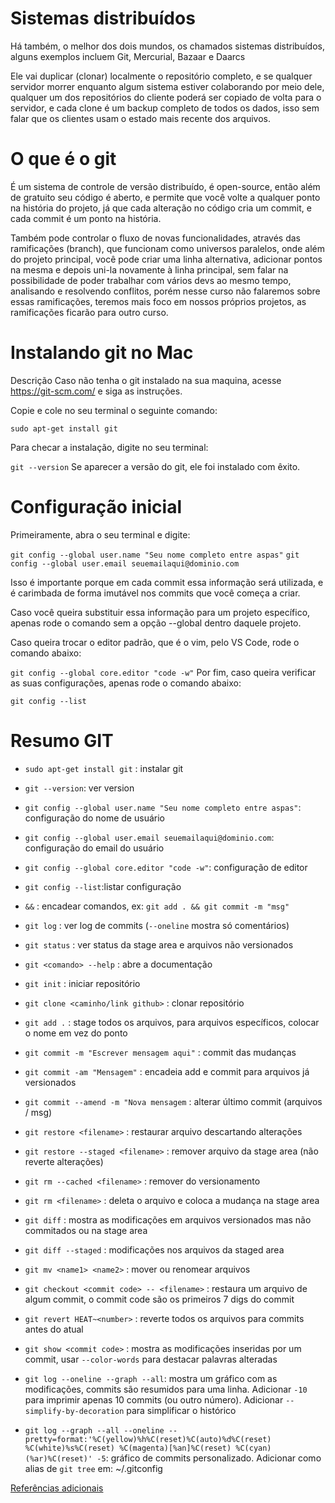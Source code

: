 # Sistemas distribuídos

Há também, o melhor dos dois mundos, os chamados sistemas distribuídos, alguns exemplos incluem Git, Mercurial, Bazaar e Daarcs

Ele vai duplicar (clonar) localmente o repositório completo, e se qualquer servidor morrer enquanto algum sistema estiver colaborando por meio dele, qualquer um dos repositórios do cliente poderá ser copiado de volta para o servidor, e cada clone é um backup completo de todos os dados, isso sem falar que os clientes usam o estado mais recente dos arquivos.

# O que é o git

É um sistema de controle de versão distribuído, é open-source, então além de gratuito seu código é aberto, e permite que você volte a qualquer ponto na história do projeto, já que cada alteração no código cria um commit, e cada commit é um ponto na história.

Também pode controlar o fluxo de novas funcionalidades, através das ramificações (branch), que funcionam como universos paralelos, onde além do projeto principal, você pode criar uma linha alternativa, adicionar pontos na mesma e depois uni-la novamente à linha principal, sem falar na possibilidade de poder trabalhar com vários devs ao mesmo tempo, analisando e resolvendo conflitos, porém nesse curso não falaremos sobre essas ramificações, teremos mais foco em nossos próprios projetos, as ramificações ficarão para outro curso.

# Instalando git no Mac

Descrição
Caso não tenha o git instalado na sua maquina, acesse https://git-scm.com/ e siga as instruções.

Copie e cole no seu terminal o seguinte comando:

`sudo apt-get install git`

Para checar a instalação, digite no seu terminal:

`git --version`
Se aparecer a versão do git, ele foi instalado com êxito.

# Configuração inicial

Primeiramente, abra o seu terminal e digite:

`git config --global user.name "Seu nome completo entre aspas"`
`git config --global user.email seuemailaqui@dominio.com`

Isso é importante porque em cada commit essa informação será utilizada, e é carimbada de forma imutável nos commits que você começa a criar.

Caso você queira substituir essa informação para um projeto específico, apenas rode o comando sem a opção --global dentro daquele projeto.

Caso queira trocar o editor padrão, que é o vim, pelo VS Code, rode o comando abaixo:

`git config --global core.editor "code -w"`
Por fim, caso queira verificar as suas configurações, apenas rode o comando abaixo:

`git config --list`

# Resumo GIT

- `sudo apt-get install git` : instalar git

- `git --version`: ver version

- `git config --global user.name "Seu nome completo entre aspas"`: configuração do nome de usuário

- `git config --global user.email seuemailaqui@dominio.com`: configuração do email do usuário

- `git config --global core.editor "code -w"`: configuração de editor

- `git config --list`:listar configuração

- `&&` : encadear comandos, ex: `git add . && git commit -m "msg"`

- `git log` : ver log de commits (`--oneline` mostra só comentários)

- `git status` : ver status da stage area e arquivos não versionados

- `git <comando> --help` : abre a documentação

- `git init` : iniciar repositório

- `git clone <caminho/link github>` : clonar repositório

- `git add .` : stage todos os arquivos, para arquivos específicos, colocar o nome em vez do ponto

- `git commit -m "Escrever mensagem aqui"` : commit das mudanças

- `git commit -am "Mensagem"` : encadeia add e commit para arquivos já versionados

- `git commit --amend -m "Nova mensagem` : alterar último commit (arquivos / msg)

- `git restore <filename>` : restaurar arquivo descartando alterações

- `git restore --staged <filename>` : remover arquivo da stage area (não reverte alterações)

- `git rm --cached <filename>` : remover do versionamento

- `git rm <filename>` : deleta o arquivo e coloca a mudança na stage area

- `git diff` : mostra as modificações em arquivos versionados mas não commitados ou na stage area

- `git diff --staged` : modificações nos arquivos da staged area

- `git mv <name1> <name2>` : mover ou renomear arquivos

- `git checkout <commit code> -- <filename>` : restaura um arquivo de algum commit, o commit code são os primeiros 7 digs do commit

- `git revert HEAT~<number>` : reverte todos os arquivos para <number> commits antes do atual

- `git show <commit code>` : mostra as modificações inseridas por um commit, usar `--color-words` para destacar palavras alteradas

- `git log --oneline --graph --all`: mostra um gráfico com as modificações, commits são resumidos para uma linha. Adicionar `-10` para imprimir apenas 10 commits (ou outro número). Adicionar `--simplify-by-decoration` para simplificar o histórico

- `git log --graph --all --oneline --pretty=format:'%C(yellow)%h%C(reset)%C(auto)%d%C(reset) %C(white)%s%C(reset) %C(magenta)[%an]%C(reset) %C(cyan)(%ar)%C(reset)' -5`: gráfico de commits personalizado. Adicionar como alias de `git tree` em: ~/.gitconfig

[Referências adicionais](https://rogerdudler.github.io/git-guide/index.pt_BR.html)
